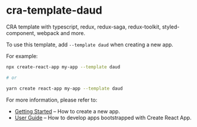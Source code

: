 # cra-template-daud
CRA template with typescript, redux, redux-saga, redux-toolkit, styled-component, webpack and more.

To use this template, add `--template daud` when creating a new app.

For example:

```sh
npx create-react-app my-app --template daud

# or

yarn create react-app my-app --template daud
```

For more information, please refer to:

- [Getting Started](https://create-react-app.dev/docs/getting-started) – How to create a new app.
- [User Guide](https://create-react-app.dev) – How to develop apps bootstrapped with Create React App.
